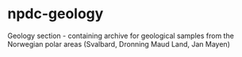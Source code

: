 # npdc-geology
Geology section - containing archive for geological samples from the Norwegian polar areas (Svalbard, Dronning Maud Land, Jan Mayen)
